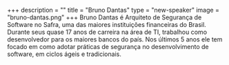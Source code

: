 +++
description = ""
title = "Bruno Dantas"
type = "new-speaker"
image = "bruno-dantas.png"
+++
Bruno Dantas é Arquiteto de Segurança de Software no Safra, uma das maiores instituições financeiras do Brasil. Durante seus quase 17 anos de carreira na área de TI, trabalhou como desenvolvedor para os maiores bancos do país. Nos últimos 5 anos ele tem focado em como adotar práticas de segurança no desenvolvimento de software, em ciclos ágeis e tradicionais.